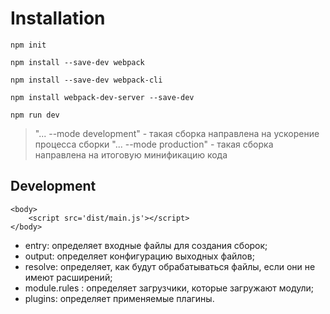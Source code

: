 # Installation

```
npm init

npm install --save-dev webpack

npm install --save-dev webpack-cli

npm install webpack-dev-server --save-dev

npm run dev
```


>"... --mode development" - 
>  такая сборка направлена на ускорение процесса сборки
>"... --mode production" - 
>  такая сборка направлена на итоговую минификацию кода


## Development

```
<body>
    <script src='dist/main.js'></script>
</body>
```

- entry: определяет входные файлы для создания сборок;
- output: определяет конфигурацию выходных файлов;
- resolve: определяет, как будут обрабатываться файлы, если они не имеют расширений;
- module.rules : определяет загрузчики, которые загружают модули;
- plugins: определяет применяемые плагины.

